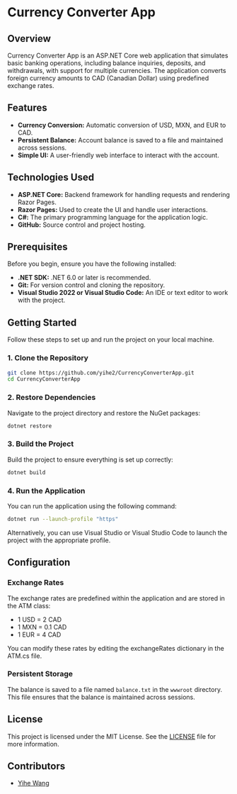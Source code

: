# Currency Converter App

## Overview

Currency Converter App is an ASP.NET Core web application that simulates basic banking operations, including balance inquiries, deposits, and withdrawals, with support for multiple currencies. The application converts foreign currency amounts to CAD (Canadian Dollar) using predefined exchange rates.

## Features

- **Currency Conversion:** Automatic conversion of USD, MXN, and EUR to CAD.
- **Persistent Balance:** Account balance is saved to a file and maintained across sessions.
- **Simple UI:** A user-friendly web interface to interact with the account.

## Technologies Used

- **ASP.NET Core:** Backend framework for handling requests and rendering Razor Pages.
- **Razor Pages:** Used to create the UI and handle user interactions.
- **C#:** The primary programming language for the application logic.
- **GitHub:** Source control and project hosting.

## Prerequisites

Before you begin, ensure you have the following installed:

- **.NET SDK:** .NET 6.0 or later is recommended.
- **Git:** For version control and cloning the repository.
- **Visual Studio 2022 or Visual Studio Code:** An IDE or text editor to work with the project.

## Getting Started

Follow these steps to set up and run the project on your local machine.

### 1. Clone the Repository

```bash
git clone https://github.com/yihe2/CurrencyConverterApp.git
cd CurrencyConverterApp
```

### 2. Restore Dependencies

Navigate to the project directory and restore the NuGet packages:

```bash
dotnet restore
```

### 3. Build the Project

Build the project to ensure everything is set up correctly:
```bash
dotnet build
```

### 4. Run the Application

You can run the application using the following command:
```bash
dotnet run --launch-profile "https"
```
Alternatively, you can use Visual Studio or Visual Studio Code to launch the project with the appropriate profile.

## Configuration

### Exchange Rates

The exchange rates are predefined within the application and are stored in the ATM class:

* 1 USD = 2 CAD
* 1 MXN = 0.1 CAD
* 1 EUR = 4 CAD

You can modify these rates by editing the exchangeRates dictionary in the ATM.cs file.

### Persistent Storage
The balance is saved to a file named `balance.txt` in the `wwwroot` directory. This file ensures that the balance is maintained across sessions.

## License
This project is licensed under the MIT License. See the [LICENSE](./LICENSE) file for more information.

## Contributors
- [Yihe Wang](https://github.com/yihe2)
